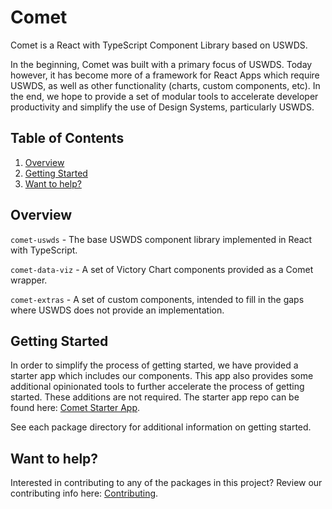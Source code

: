 # Comet

Comet is a React with TypeScript Component Library based on USWDS.

In the beginning, Comet was built with a primary focus of USWDS. Today however, it has become more of a framework for React Apps which require USWDS, as well as other functionality (charts, custom components, etc). In the end, we hope to provide a set of modular tools to accelerate developer productivity and simplify the use of Design Systems, particularly USWDS.

## Table of Contents

1. [Overview](#overview)
2. [Getting Started](#getting-started)
3. [Want to help?](#want-to-help)

## Overview

`comet-uswds` - The base USWDS component library implemented in React with TypeScript.

`comet-data-viz` - A set of Victory Chart components provided as a Comet wrapper.

`comet-extras` - A set of custom components, intended to fill in the gaps where USWDS does not provide an implementation.

## Getting Started

In order to simplify the process of getting started, we have provided a starter app which includes our components. This app also provides some additional opinionated tools to further accelerate the process of getting started. These additions are not required. The starter app repo can be found here: [Comet Starter App](https://github.com/MetroStar/comet-starter).

See each package directory for additional information on getting started.

## Want to help?

Interested in contributing to any of the packages in this project? Review our contributing info here: [Contributing](https://github.com/MetroStar/comet/blob/main/CONTRIBUTING.md).
